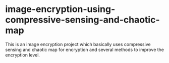 # image-encryption-using-compressive-sensing-and-chaotic-map
This is an image encryption project which basically uses compressive sensing and chaotic map for encryption and several methods to improve the encryption level.
